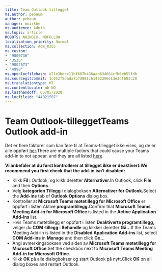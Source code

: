 ```yaml
---
title: Team Outlook-tillegget
ms.author: pebaum
author: pebaum
manager: mnirkhe
ms.audience: Admin
ms.topic: article
ROBOTS: NOINDEX, NOFOLLOW
localization_priority: Normal
ms.collection: Adm_O365
ms.custom:
- "9000736"
- "3536"
- "9002573"
- "4990"
ms.openlocfilehash: e71e3bdcc11bf687b486aab634664cfb6eb55fdb
ms.sourcegitcommit: 1c052f8dada7b7d081c61462396e1de3df682c28
ms.translationtype: MT
ms.contentlocale: nb-NO
ms.lasthandoff: 05/05/2020
ms.locfileid: "44021507"
---
```

# <a name="teams-outlook-add-in"></a><span data-ttu-id="049a0-102">Team Outlook-tillegget</span><span class="sxs-lookup"><span data-stu-id="049a0-102">Teams Outlook add-in</span></span>

<span data-ttu-id="049a0-103">Det er flere faktorer som kan føre til at Teams-tillegget ikke vises, og de er alle oppført [her](https://docs.microsoft.com/microsoftteams/teams-add-in-for-outlook#teams-meeting-add-in-in-outlook-for-windows-does-not-show).</span><span class="sxs-lookup"><span data-stu-id="049a0-103">There are multiple factors that could cause your Teams add-in to not appear, and they are all listed [here](https://docs.microsoft.com/microsoftteams/teams-add-in-for-outlook#teams-meeting-add-in-in-outlook-for-windows-does-not-show).</span></span>

<span data-ttu-id="049a0-104">**Vi anbefaler at du først kontrollerer at tillegget ikke er deaktivert:**</span><span class="sxs-lookup"><span data-stu-id="049a0-104">**We recommend you first check that the add-in isn’t disabled:**</span></span>

- <span data-ttu-id="049a0-105">Klikk **Fil** i Outlook, og klikk deretter **Alternativer**.</span><span class="sxs-lookup"><span data-stu-id="049a0-105">In Outlook, click **File** and then **Options**.</span></span>
- <span data-ttu-id="049a0-106">Velg **kategorien Tillegg i** dialogboksen **Alternativer for Outlook.**</span><span class="sxs-lookup"><span data-stu-id="049a0-106">Select the **Add-ins** tab of **Outlook Options** dialog box.</span></span>
- <span data-ttu-id="049a0-107">Kontroller at **Microsoft Teams møtetillegg for Microsoft Office** er oppført i listen Aktive **programtillegg.**</span><span class="sxs-lookup"><span data-stu-id="049a0-107">Confirm that **Microsoft Teams Meeting Add-in for Microsoft Office** is listed in the **Active Application Add-ins** list.</span></span>
- <span data-ttu-id="049a0-108">Hvis Teams møtetillegg er oppført i listen **Deaktiverte programtillegg,** velger du **COM-tillegg** i **Behandle** og klikker deretter **Gå...**</span><span class="sxs-lookup"><span data-stu-id="049a0-108">If the Teams Meeting Add-in is listed in the **Disabled Application Add-ins** list, select **COM Add-ins** in **Manage** and then click **Go…**</span></span>
- <span data-ttu-id="049a0-109">Angi avmerkingsboksen ved siden av **Microsoft Teams møtetillegg for Microsoft Office**.</span><span class="sxs-lookup"><span data-stu-id="049a0-109">Set the checkbox next to **Microsoft Teams Meeting Add-in for Microsoft Office**.</span></span>
- <span data-ttu-id="049a0-110">Klikk **OK** på alle dialogbokser og start Outlook på nytt.</span><span class="sxs-lookup"><span data-stu-id="049a0-110">Click **OK** on all dialog boxes and restart Outlook.</span></span>

